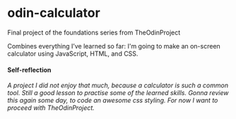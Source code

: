 # odin-calculator
Final project of the foundations series from TheOdinProject

Combines everything I’ve learned so far: I'm going to make an on-screen calculator using JavaScript, HTML, and CSS.

#### Self-reflection

*A project I did not enjoy that much, because a calculator is such a common tool. Still a good lesson to practise some of the learned skills. Gonna review this again some day, to code an awesome css styling. For now I want to proceed with TheOdinProject.*